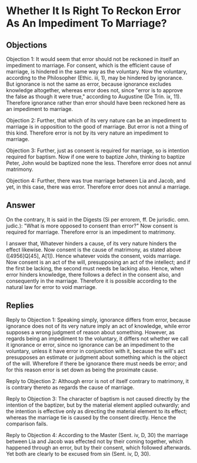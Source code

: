 # Whether It Is Right To Reckon Error As An Impediment To Marriage?

## Objections

Objection 1: It would seem that error should not be reckoned in itself an impediment to marriage. For consent, which is the efficient cause of marriage, is hindered in the same way as the voluntary. Now the voluntary, according to the Philosopher (Ethic. iii, 1), may be hindered by ignorance. But ignorance is not the same as error, because ignorance excludes knowledge altogether, whereas error does not, since "error is to approve the false as though it were true," according to Augustine (De Trin. ix, 11). Therefore ignorance rather than error should have been reckoned here as an impediment to marriage.

Objection 2: Further, that which of its very nature can be an impediment to marriage is in opposition to the good of marriage. But error is not a thing of this kind. Therefore error is not by its very nature an impediment to marriage.

Objection 3: Further, just as consent is required for marriage, so is intention required for baptism. Now if one were to baptize John, thinking to baptize Peter, John would be baptized none the less. Therefore error does not annul matrimony.

Objection 4: Further, there was true marriage between Lia and Jacob, and yet, in this case, there was error. Therefore error does not annul a marriage.

## Answer

On the contrary, It is said in the Digests (Si per errorem, ff. De jurisdic. omn. judic.): "What is more opposed to consent than error?" Now consent is required for marriage. Therefore error is an impediment to matrimony.

I answer that, Whatever hinders a cause, of its very nature hinders the effect likewise. Now consent is the cause of matrimony, as stated above ([4956]Q[45], A[1]). Hence whatever voids the consent, voids marriage. Now consent is an act of the will, presupposing an act of the intellect; and if the first be lacking, the second must needs be lacking also. Hence, when error hinders knowledge, there follows a defect in the consent also, and consequently in the marriage. Therefore it is possible according to the natural law for error to void marriage.

## Replies

Reply to Objection 1: Speaking simply, ignorance differs from error, because ignorance does not of its very nature imply an act of knowledge, while error supposes a wrong judgment of reason about something. However, as regards being an impediment to the voluntary, it differs not whether we call it ignorance or error, since no ignorance can be an impediment to the voluntary, unless it have error in conjunction with it, because the will's act presupposes an estimate or judgment about something which is the object of the will. Wherefore if there be ignorance there must needs be error; and for this reason error is set down as being the proximate cause.

Reply to Objection 2: Although error is not of itself contrary to matrimony, it is contrary thereto as regards the cause of marriage.

Reply to Objection 3: The character of baptism is not caused directly by the intention of the baptizer, but by the material element applied outwardly; and the intention is effective only as directing the material element to its effect; whereas the marriage tie is caused by the consent directly. Hence the comparison fails.

Reply to Objection 4: According to the Master (Sent. iv, D, 30) the marriage between Lia and Jacob was effected not by their coming together, which happened through an error, but by their consent, which followed afterwards. Yet both are clearly to be excused from sin (Sent. iv, D, 30).